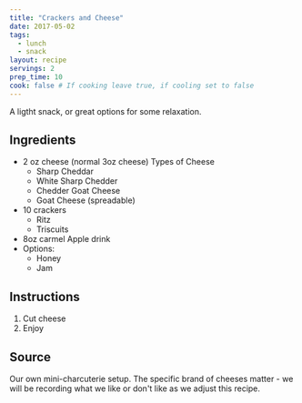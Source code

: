 ```yaml
---
title: "Crackers and Cheese"
date: 2017-05-02
tags: 
  - lunch
  - snack
layout: recipe
servings: 2
prep_time: 10
cook: false # If cooking leave true, if cooling set to false
---
```


A ligtht snack, or great options for some relaxation.

## Ingredients

- 2 oz cheese (normal 3oz cheese)  Types of Cheese
  - Sharp Cheddar
  - White Sharp Chedder
  - Chedder Goat Cheese
  - Goat Cheese (spreadable)
- 10 crackers
  - Ritz
  - Triscuits
- 8oz carmel Apple drink
- Options:
  - Honey
  - Jam


## Instructions

1. Cut cheese
2. Enjoy

## Source

Our own mini-charcuterie setup.  The specific brand of cheeses matter - we will be recording what we like or don't like as we adjust this recipe.

